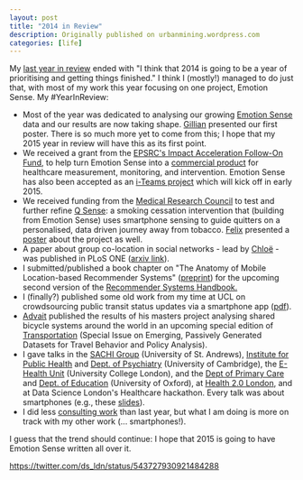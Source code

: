 ```yaml
---
layout: post
title: "2014 in Review"
description: Originally published on urbanmining.wordpress.com
categories: [life]
---
```


My <a href="http://urbanmining.wordpress.com/2014/01/10/2013-in-review/" target="_blank">last year in review</a> ended with "I think that 2014 is going to be a year of prioritising and getting things finished." I think I (mostly!) managed to do just that, with most of my work this year focusing on one project, Emotion Sense. My #YearInReview:
<ul>
	<li>Most of the year was dedicated to analysing our growing <a href="http://emotionsense.org/" target="_blank">Emotion Sense</a> data and our results are now taking shape. <a href="http://www.psychol.cam.ac.uk/directory/gs488" target="_blank">Gillian</a> presented our first poster. There is so much more yet to come from this; I hope that my 2015 year in review will have this as its first point.</li>
	<li>We received a grant from the <a href="http://www.admin.cam.ac.uk/offices/rso/iaa/funding/" target="_blank">EPSRC's Impact Acceleration Follow-On Fund</a>, to help turn Emotion Sense into a <a href="http://emotionsense.com/" target="_blank">commercial product</a> for healthcare measurement, monitoring, and intervention. Emotion Sense has also been accepted as an <a href="http://iteamsonline.org/using-smartphones-to-manage-long-term-health-conditions/" target="_blank">i-Teams project</a> which will kick off in early 2015.</li>
	<li>We received funding from the <a href="http://www.mrc.ac.uk/" target="_blank">Medical Research Council</a> to test and further refine <a href="http://www.qsense.phpc.cam.ac.uk/" target="_blank">Q Sense</a>: a smoking cessation intervention that (building from Emotion Sense) uses smartphone sensing to guide quitters on a personalised, data driven journey away from tobacco. <a href="http://www.phpc.cam.ac.uk/people/pcu-group/pcu-senior-research-staff/felix-naughton/" target="_blank">Felix</a> presented a <a href="http://www.cl.cam.ac.uk/~nkl25/publications/posters/naughton_ehps14_poster.pdf" target="_blank">poster</a> about the project as well.</li>
	<li>A paper about group co-location in social networks - lead by <a href="http://www.cl.cam.ac.uk/~clb76/" target="_blank">Chloë</a> - was published in PLoS ONE (<a href="http://arxiv.org/abs/1408.1519" target="_blank">arxiv link</a>).</li>
	<li>I submitted/published a book chapter on "The Anatomy of Mobile Location-based Recommender Systems" (<a href="http://www.cl.cam.ac.uk/~nkl25/publications/papers/lathia_recsysHB_2014.pdf" target="_blank">preprint</a>) for the upcoming second version of the <a href="http://www.springer.com/computer/ai/book/978-0-387-85819-7" target="_blank">Recommender Systems Handbook.</a></li>
	<li>I (finally?) published some old work from my time at UCL on crowdsourcing public transit status updates via a smartphone app (<a href="http://www.cl.cam.ac.uk/~nkl25/publications/papers/lathia_mobiquitous2014.pdf" target="_blank">pdf</a>).</li>
	<li><a href="http://www.cl.cam.ac.uk/~as2006/" target="_blank">Advait</a> published the results of his masters project analysing shared bicycle systems around the world in an upcoming special edition of <a href="http://link.springer.com/journal/11116" target="_blank">Transportation</a> (Special Issue on Emerging, Passively Generated Datasets for Travel Behavior and Policy Analysis).</li>
	<li>I gave talks in the <a href="http://sachi.cs.st-andrews.ac.uk/home/about/">SACHI Group</a> (University of St. Andrews), <a href="http://www.iph.cam.ac.uk/">Institute for Public Health</a> and <a href="http://www.psychiatry.cam.ac.uk/">Dept. of Psychiatry</a> (University of Cambridge), the <a href="http://www.ucl.ac.uk/pcph/research-groups-themes/e-health">E-Health Unit</a> (University College London), and the <a href="http://www.phc.ox.ac.uk/">Dept of Primary Care</a> and <a href="http://www.education.ox.ac.uk/about-us/events/">Dept. of Education</a> (University of Oxford), at <a href="http://www.health2con.com/events/conferences/health-2-0-europe-2014/" target="_blank">Health 2.0 London</a>, and at Data Science London's Healthcare hackathon. Every talk was about smartphones (e.g., these <a href="http://www.slideshare.net/neal.lathia/talk-40213834">slides</a>).</li>
	<li>I did less <a href="http://dataside.co.uk" target="_blank">consulting work</a> than last year, but what I am doing is more on track with my other work (... smartphones!).</li>
</ul>
I guess that the trend should continue: I hope that 2015 is going to have Emotion Sense written all over it.

https://twitter.com/ds_ldn/status/543727930921484288


